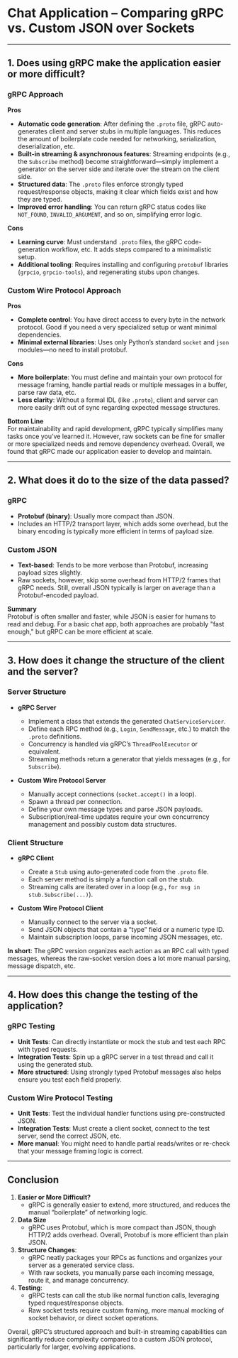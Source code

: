 # Chat Application – Comparing gRPC vs. Custom JSON over Sockets

---

## 1. Does using gRPC make the application easier or more difficult?

### gRPC Approach

**Pros**

- **Automatic code generation**: After defining the `.proto` file, gRPC auto-generates client and server stubs in multiple languages. This reduces the amount of boilerplate code needed for networking, serialization, deserialization, etc.
- **Built-in streaming & asynchronous features**: Streaming endpoints (e.g., the `Subscribe` method) become straightforward—simply implement a generator on the server side and iterate over the stream on the client side.
- **Structured data**: The `.proto` files enforce strongly typed request/response objects, making it clear which fields exist and how they are typed.
- **Improved error handling**: You can return gRPC status codes like `NOT_FOUND`, `INVALID_ARGUMENT`, and so on, simplifying error logic.

**Cons**

- **Learning curve**: Must understand `.proto` files, the gRPC code-generation workflow, etc. It adds steps compared to a minimalistic setup.
- **Additional tooling**: Requires installing and configuring `protobuf` libraries (`grpcio`, `grpcio-tools`), and regenerating stubs upon changes.

### Custom Wire Protocol Approach

**Pros**

- **Complete control**: You have direct access to every byte in the network protocol. Good if you need a very specialized setup or want minimal dependencies.
- **Minimal external libraries**: Uses only Python’s standard `socket` and `json` modules—no need to install protobuf.

**Cons**

- **More boilerplate**: You must define and maintain your own protocol for message framing, handle partial reads or multiple messages in a buffer, parse raw data, etc.
- **Less clarity**: Without a formal IDL (like `.proto`), client and server can more easily drift out of sync regarding expected message structures.

**Bottom Line**  
For maintainability and rapid development, gRPC typically simplifies many tasks once you’ve learned it. However, raw sockets can be fine for smaller or more specialized needs and remove dependency overhead. Overall, we found that gRPC made our application easier to develop and maintain.

---

## 2. What does it do to the size of the data passed?

### gRPC

- **Protobuf (binary)**: Usually more compact than JSON.  
- Includes an HTTP/2 transport layer, which adds some overhead, but the binary encoding is typically more efficient in terms of payload size.

### Custom JSON

- **Text-based**: Tends to be more verbose than Protobuf, increasing payload sizes slightly.  
- Raw sockets, however, skip some overhead from HTTP/2 frames that gRPC needs. Still, overall JSON typically is larger on average than a Protobuf-encoded payload.

**Summary**  
Protobuf is often smaller and faster, while JSON is easier for humans to read and debug. For a basic chat app, both approaches are probably "fast enough," but gRPC can be more efficient at scale.

---

## 3. How does it change the structure of the client and the server?

### Server Structure

- **gRPC Server**  
  - Implement a class that extends the generated `ChatServiceServicer`.  
  - Define each RPC method (e.g., `Login`, `SendMessage`, etc.) to match the `.proto` definitions.  
  - Concurrency is handled via gRPC’s `ThreadPoolExecutor` or equivalent.  
  - Streaming methods return a generator that yields messages (e.g., for `Subscribe`).

- **Custom Wire Protocol Server**  
  - Manually accept connections (`socket.accept()` in a loop).  
  - Spawn a thread per connection.  
  - Define your own message types and parse JSON payloads.  
  - Subscription/real-time updates require your own concurrency management and possibly custom data structures.

### Client Structure

- **gRPC Client**  
  - Create a `Stub` using auto-generated code from the `.proto` file.  
  - Each server method is simply a function call on the stub.  
  - Streaming calls are iterated over in a loop (e.g., `for msg in stub.Subscribe(...)`).

- **Custom Wire Protocol Client**  
  - Manually connect to the server via a socket.  
  - Send JSON objects that contain a “type” field or a numeric type ID.  
  - Maintain subscription loops, parse incoming JSON messages, etc.

**In short**: The gRPC version organizes each action as an RPC call with typed messages, whereas the raw-socket version does a lot more manual parsing, message dispatch, etc.

---

## 4. How does this change the testing of the application?

### gRPC Testing

- **Unit Tests**: Can directly instantiate or mock the stub and test each RPC with typed requests.  
- **Integration Tests**: Spin up a gRPC server in a test thread and call it using the generated stub.  
- **More structured**: Using strongly typed Protobuf messages also helps ensure you test each field properly.

### Custom Wire Protocol Testing

- **Unit Tests**: Test the individual handler functions using pre-constructed JSON.  
- **Integration Tests**: Must create a client socket, connect to the test server, send the correct JSON, etc.  
- **More manual**: You might need to handle partial reads/writes or re-check that your message framing logic is correct.

---

## Conclusion

1. **Easier or More Difficult?**  
   - gRPC is generally easier to extend, more structured, and reduces the manual “boilerplate” of networking logic.
2. **Data Size**  
   - gRPC uses Protobuf, which is more compact than JSON, though HTTP/2 adds overhead. Overall, Protobuf is more efficient than plain JSON.  
3. **Structure Changes**:  
   - gRPC neatly packages your RPCs as functions and organizes your server as a generated service class.  
   - With raw sockets, you manually parse each incoming message, route it, and manage concurrency.  
4. **Testing**:  
   - gRPC tests can call the stub like normal function calls, leveraging typed request/response objects.  
   - Raw socket tests require custom framing, more manual mocking of socket behavior, or direct socket operations.

Overall, gRPC’s structured approach and built-in streaming capabilities can significantly reduce complexity compared to a custom JSON protocol, particularly for larger, evolving applications.
